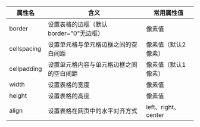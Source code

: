 | 属性名 | 含义 | 常用属性值 |
|-----|-----|------|
| border | 设置表格的边框（默认border="0"无边框）  | 像素值 |
| cellspacing | 设置单元格与单元格边框之间的空白间距   | 像素值（默认2像素）|
| cellpadding| 设置单元格内容与单元格边框之间的空白间距   | 像素值（默认1像素）|
| width | 设置表格的宽度   | 像素值|
| height | 设置表格的高度   | 像素值|
| align | 设置表格在网页中的水平对齐方式   | left、right、center|
